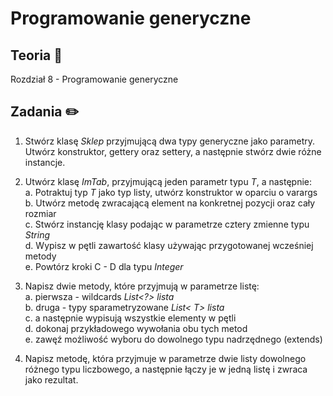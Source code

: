 # Programowanie generyczne

## Teoria 📝
Rozdział 8 - Programowanie generyczne

## Zadania ✏️
1. Stwórz klasę *Sklep* przyjmującą dwa typy generyczne jako parametry.  
Utwórz konstruktor, gettery oraz settery, a następnie stwórz dwie różne instancje.

2. Utwórz klasę *ImTab*, przyjmującą jeden parametr typu *T*, a następnie:  
a. Potraktuj typ *T* jako typ listy, utwórz konstruktor w oparciu o varargs
b. Utwórz metodę zwracającą element na konkretnej pozycji oraz cały rozmiar  
c. Stwórz instancję klasy podając w parametrze cztery zmienne typu *String*  
d. Wypisz w pętli zawartość klasy używając przygotowanej wcześniej metody  
e. Powtórz kroki C - D dla typu *Integer*

3. Napisz dwie metody, które przyjmują w parametrze listę:  
a. pierwsza - wildcards *List<?> lista*  
b. druga - typy sparametryzowane *List< T> lista*  
c. a następnie wypisują wszystkie elementy w pętli  
d. dokonaj przykładowego wywołania obu tych metod  
e. zawęź możliwość wyboru do dowolnego typu nadrzędnego (extends)

4. Napisz metodę, która przyjmuje w parametrze dwie listy dowolnego różnego typu liczbowego, a następnie łączy je w jedną listę i zwraca jako rezultat.
